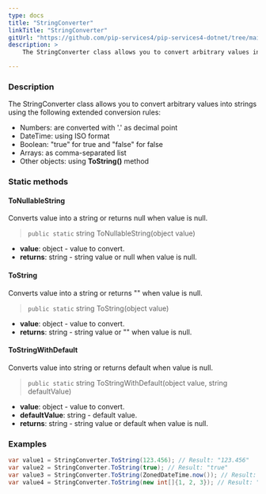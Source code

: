 ```yaml
---
type: docs
title: "StringConverter"
linkTitle: "StringConverter"
gitUrl: "https://github.com/pip-services4/pip-services4-dotnet/tree/main/pip-services4-commons-dotnet"
description: > 
    The StringConverter class allows you to convert arbitrary values into strings.

---
```


### Description

 The StringConverter class allows you to convert arbitrary values into strings using the following extended conversion rules:

- Numbers: are converted with '.' as decimal point
- DateTime: using ISO format
- Boolean: "true" for true and "false" for false
- Arrays: as comma-separated list  
- Other objects: using **ToString()** method

### Static methods

#### ToNullableString
Converts value into a string or returns null when value is null.

> `public static` string ToNullableString(object value)

- **value**: object - value to convert.
- **returns**: string - string value or null when value is null.

#### ToString
Converts value into a string or returns "" when value is null.

> `public static` string ToString(object value)

- **value**: object - value to convert.
- **returns**: string - string value or "" when value is null.

#### ToStringWithDefault
Converts value into string or returns default when value is null.

> `public static` string ToStringWithDefault(object value, string defaultValue)

- **value**: object - value to convert.
- **defaultValue**: string - default value.
- **returns**: string - string value or default when value is null.


### Examples

```cs
var value1 = StringConverter.ToString(123.456); // Result: "123.456"
var value2 = StringConverter.ToString(true); // Result: "true"
var value3 = StringConverter.ToString(ZonedDateTime.now()); // Result: "2018-01-01T00:00:00.00"
var value4 = StringConverter.ToString(new int[]{1, 2, 3}); // Result: "1,2,3"
```

